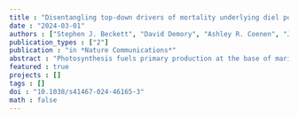```yaml
---
title : "Disentangling top-down drivers of mortality underlying diel population dynamics of Prochlorococcus in the North Pacific Subtropical Gyre"
date : "2024-03-01"
authors : ["Stephen J. Beckett", "David Demory", "Ashley R. Coenen", "John R. Casey", "Mathilde Dugenne", "Christopher L. Follett", "Paige Connell", "Michael C. G. Carlson", "Sarah K. Hu", "Samuel T. Wilson", "Daniel Muratore", "Rogelio A. Rodriguez-Gonzalez", "Shengyun Peng", "Kevin W. Becker", "Daniel R. Mende", "E. Virginia Armbrust", "David A. Caron", "Debbie Lindell", "Angelicque E. White", "François Ribalet", "Joshua S. Weitz"]
publication_types : ["2"]
publication : "in *Nature Communications*"
abstract : "Photosynthesis fuels primary production at the base of marine food webs. Yet, in many surface ocean ecosystems, diel-driven primary production is tightly coupled to daily loss. This tight coupling raises the question: which top-down drivers predominate in maintaining persistently stable picocyanobacterial populations over longer time scales? Motivated by high-frequency surface water measurements taken in the North Pacific Subtropical Gyre (NPSG), we developed multitrophic models to investigate bottom-up and top-down mechanisms underlying the balanced control of Prochlorococcus populations. We find that incorporating photosynthetic growth with viral- and predator-induced mortality is sufficient to recapitulate daily oscillations of Prochlorococcus abundances with baseline community abundances. In doing so, we infer that grazers in this environment function as the predominant top-down factor despite high standing viral particle densities. The model-data fits also reveal the ecological relevance of light-dependent viral traits and non-canonical factors to cellular loss. Finally, we leverage sensitivity analyses to demonstrate how variation in life history traits across distinct oceanic contexts, including variation in viral adsorption and grazer clearance rates, can transform the quantitative and even qualitative importance of top-down controls in shaping Prochlorococcus population dynamics."
featured : true
projects : []
tags : []
doi : "10.1038/s41467-024-46165-3"
math : false
---
```

